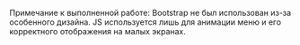 Примечание к выполненной работе:
Bootstrap не был использован из-за особенного дизайна.
JS используется лишь для анимации меню и его корректного отображения
на малых экранах.